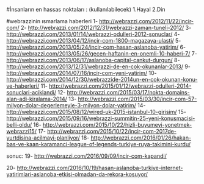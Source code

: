 #İnsanların en hassas noktaları : (kullanılabilecek)
1.Hayal
2.Din

#webrazzinin ısmarlama haberleri
1-  http://webrazzi.com/2012/11/22/incir-com/
2-  http://webrazzi.com/2012/12/31/webrazzi-zaman-tuneli-2012/
3-  http://webrazzi.com/2013/01/14/webrazzi-odulleri-2012-sonuclar/
4-  http://webrazzi.com/2013/04/12/incir-com-1800-magazaya-ulasti/
5-  http://webrazzi.com/2013/05/24/incir-com-hasan-aslanoba-yatirim/
6-  http://webrazzi.com/2013/05/26/gecen-haftanin-en-onemli-10-haberi-7/
7-  http://webrazzi.com/2013/06/17/aslanoba-capital-cankut-durgun/
8-  http://webrazzi.com/2013/12/31/webrazzi-de-en-cok-okunanlar-2013/
9-  http://webrazzi.com/2014/07/16/incir-com-yeni-yatirim/
10- http://webrazzi.com/2014/12/30/webrazzide-2014un-en-cok-okunan-konu-ve-haberleri/
11- http://webrazzi.com/2015/01/12/webrazzi-odulleri-2014-sonuclari-aciklandi/
12- http://webrazzi.com/2015/03/17/nokta-domains-alan-adi-kiralama-2014/
13- http://webrazzi.com/2015/03/30/incir-com-57-milyon-dolar-degerlemeyle-3-milyon-dolar-yatirim/
14- http://webrazzi.com/2015/08/12/wired-uk-2015-istanbul-10-girisim/
15- http://webrazzi.com/2015/09/16/webrazzi-summitin-25-yeni-konusmacisi-belli-oldu/
16- http://webrazzi.com/2015/10/22/hizli-buyumeyi-yonetmek-webrazzi15/
17- http://webrazzi.com/2015/10/22/incir-com-2017de-yurtdisina-acilmayi-planliyor/
18- http://webrazzi.com/2016/01/26/hakan-bas-ve-kaan-karamanci-league-of-legends-turkiye-ruya-takimini-kurdu/

sonuc:
19- http://webrazzi.com/2016/09/09/incir-com-kapandi/

20- http://webrazzi.com/2016/10/19/hasan-aslanoba-turkiye-internet-yatirimlari-aslanoba-etkisi-olmadan-da-rekora-kosuyor/
